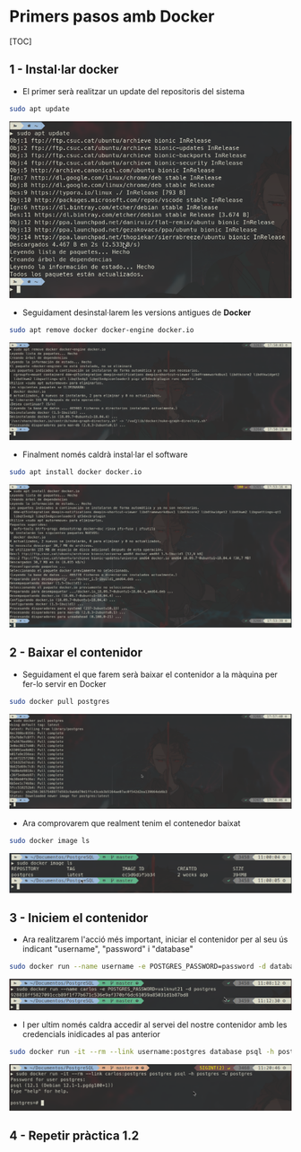 # Primers pasos amb Docker



[TOC]



## 1 - Instal·lar docker



- El primer serà realitzar un update del repositoris del sistema

```bash
sudo apt update
```

![](img/1.png)



- Seguidament desinstal·larem les versions antigues de **Docker**

```bash
sudo apt remove docker docker-engine docker.io
```

![](img/2.png)



- Finalment només caldrà instal·lar el software

```bash
sudo apt install docker docker.io
```

![](img/3.png)



## 2 - Baixar el contenidor



- Seguidament el que farem serà baixar el contenidor a la màquina per fer-lo servir en Docker

```bash
sudo docker pull postgres
```

![](img/4.png)



- Ara comprovarem que realment tenim el contenedor baixat

```bash
sudo docker image ls
```

![](img/5.png)



## 3 - Iniciem el contenidor



- Ara realitzarem l'acció més important, iniciar el contenidor per al seu ús indicant "username", "password" i "database"

```bash
sudo docker run --name username -e POSTGRES_PASSWORD=password -d database
```

![](img/6.png)



- I per ultim només caldra accedir al servei del nostre contenidor amb les credencials inidicades al pas anterior 

```bash
sudo docker run -it --rm --link username:postgres database psql -h postgres -U postgres
```

![](img/7.png)



## 4 - Repetir pràctica 1.2

